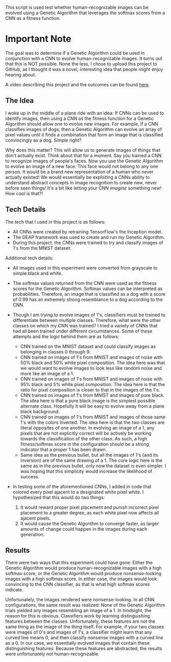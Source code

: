 This script is used test whether human-recognizable images can be evolved using a Genetic Algorithm that leverages the softmax scores from a CNN as a fitness function.

#  Important Note

The goal was to determine if a Genetic Algorithm could be used in conjunction with a CNN to evolve human-recognizable images.  It turns out that this is NOT possible.  None the less, I chose to upload this project to GitHub, as I thought it was a novel, interesting idea that people might enjoy hearing about.

A video describing this project and the outcomes can be found [here](https://www.youtube.com/watch?v=3h3L5joNXyY).

## The Idea

I woke up in the middle of a plane ride with an idea:  If CNNs can be used to identify images, then using a CNN as the fitness function for a Genetic Algorithm should allow one to evolve new images.  For example, if a CNN classifies images of dogs, then a Genetic Algorithm can evolve an array of pixel values until it finds a combination that form an image that is classified convincingly as a dog.  Simple right?

Why does this matter?  This will allow us to generate images of things that don't actually exist.  Think about that for a moment.  Say you trained a CNN to recognize images of people's faces.  Now you use the Genetic Algorithm to evolve an image of a new face.  This face would not belong to any one person.  It would be a brand new representation of a human who never actually existed!  We would essentially be exploiting a CNNs ability to understand abstract concepts in image recognition to create new, never before seen things!  It's a bit like letting your CNN *imagine* something new!  How cool is that?!

##  Tech Details

The tech that I used in this project is as follows:

*  All CNNs were created by retraining TensorFlow's the Inception model.
*  The DEAP framework was used to create and run my Genetic Algorithm.
*  During this project, the CNNs were trained to try and classify images of 1's from the MNIST dataset.

Additional tech details:

* All images used in this experiment were converted from grayscale to simple black and white.
* The softmax values returned from the CNN were used as the fitness scores for the Genetic Algorithm.  Softmax values can be interpreted as probabilities.  Therefore, an image that is classified as a dog with a score of 0.99 has an extremely strong resemblance to a dog according to the CNN.
* Though I am trying to evolve images of 1's, classifiers must be trained to differentiate between multiple classes.  Therefore, what were the other classes on which my CNN was trained?  I tried a variety of CNNs that had all been trained under different circumstances.  Some of these attempts and the logic behind them are as follows:

  -  CNN trained on the MNIST dataset and could classify images as belonging in classes 0 through 9.
  -  CNN trained on images of 1's from MNIST and images of noise with 50% black and 50% white pixel composition.  The idea here was that we would want to evolve images to look less like random noise and more like an image of a 1.
  -  CNN trained on images of 1's from MNIST and images of noise with 95% black and 5% white pixel composition.  The idea here is that the ratio for pixel composition is closer to that in the images of the 1's.
  -  CNN trained on images of 1's from MNIST and images of pure black.  The idea here is that a pure black image is the simplest possible alternate class.  Hopefully it will be easy to evolve away from a plane black background.
  -  CNN trained on images of 1's from MNIST and images of those same 1's with the colors inverted.  The idea here is that the two classes are literal opposites of one another.  In evolving an image of a 1, any pixels that are not explicitly correct will be actively be working towards the classification of the other class.  As such, a high fitness/softmax score in the configuration should be a strong indicator that a proper 1 has been drawn.
  -  Same idea as the previous bullet, but all the images of 1's (and its inversion) are of the same drawing of a 1.  The core logic here is the same as in the previous bullet, only now the dataset is even simpler.  I was hoping that this simplicity would increase the likelihood of success.

* In testing some of the aforementioned CNNs, I added in code that colored every pixel ajacent to a designated white pixel white.  I hypothesized that this would do two things:  

  1)  It would reward proper pixel placement and punish incorrect pixel placement to a greater degree, as each white pixel now affects all ajacent pixels.
  2)  It would cause the Genetic Algorithm to converge faster, as larger amounts of change could happen in the images during each generation. 

## Results

There were two ways that this experiment could have gone:  Either the Genetic Algorithm would produce human-recognizable images with a high softmax score, or the Genetic Algorithm would produce nonsense-looking images with a high softmax score.  In either case, the images would look convincing to the CNN classifier, as that is what high softmax scores indicate.

Unfortunately, the images rendered were nonsense-looking.  In all CNN configurations, the same result was realized: None of the Genetic Algorithm trials yielded any images resembling an image of a 1.  In hindsight, the reason for this is obvious.  Classifiers work by learning distinguishing features between the classes.  Unfortunately, these features are not the same thing as the image of the thing itself.  For example, if your two classes were images of 0's and images of 1's, a classifier might learn that any curved line means 0, and then classify nonsense images with a curved line as a 0.  In our case, we essentially evolved images that contain these distinguishing features.  Because these features are abstracted, the results were unfortunately not human-recognizable.












